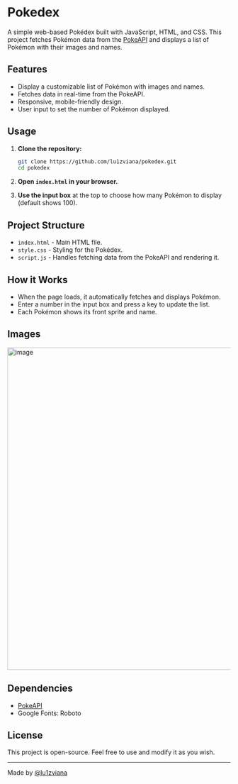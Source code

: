 # Pokedex

A simple web-based Pokédex built with JavaScript, HTML, and CSS. This project fetches Pokémon data from the [PokeAPI](https://pokeapi.co/) and displays a list of Pokémon with their images and names.

## Features

- Display a customizable list of Pokémon with images and names.
- Fetches data in real-time from the PokeAPI.
- Responsive, mobile-friendly design.
- User input to set the number of Pokémon displayed.

## Usage

1. **Clone the repository:**
   ```bash
   git clone https://github.com/lu1zviana/pokedex.git
   cd pokedex
   ```

2. **Open `index.html` in your browser.**

3. **Use the input box** at the top to choose how many Pokémon to display (default shows 100).

## Project Structure

- `index.html` - Main HTML file.
- `style.css` - Styling for the Pokédex.
- `script.js` - Handles fetching data from the PokeAPI and rendering it.

## How it Works

- When the page loads, it automatically fetches and displays Pokémon.
- Enter a number in the input box and press a key to update the list.
- Each Pokémon shows its front sprite and name.

## Images

<img width="1353" height="727" alt="image" src="https://github.com/user-attachments/assets/bd9e12df-b352-4b31-8c45-545103f217fb" />


## Dependencies

- [PokeAPI](https://pokeapi.co/)
- Google Fonts: Roboto

## License

This project is open-source. Feel free to use and modify it as you wish.

---

Made by [@lu1zviana](https://github.com/lu1zviana)
